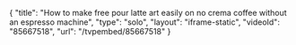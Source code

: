 {
    "title": "How to make free pour latte art easily on no crema coffee without an espresso machine",
    "type": "solo",
    "layout": "iframe-static",
    "videoId": "85667518",
    "url": "\/tvpembed\/85667518"
}
